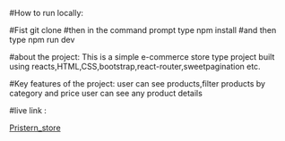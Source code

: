 #How to run locally:

#Fist git clone 
#then in the command prompt type npm install
#and then type npm run dev


#about the project:
This is a simple e-commerce store type project built using reacts,HTML,CSS,bootstrap,react-router,sweetpagination etc.

#Key features of the project:
user can see products,filter products by category and price
user can see any product details

#live link :

[Pristern_store](https://pristern-task.web.app/)
